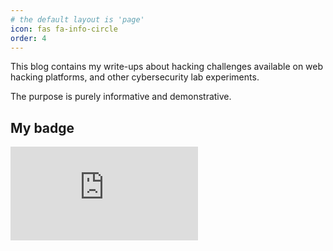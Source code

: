 ```yaml
---
# the default layout is 'page'
icon: fas fa-info-circle
order: 4
---
```


This blog contains my write-ups about hacking challenges available on web hacking platforms, and other cybersecurity lab experiments.

The purpose is purely informative and demonstrative.

## My badge

<iframe src="https://tryhackme.com/api/v2/badges/public-profile?userPublicId=4405692" style='border:none;'></iframe>